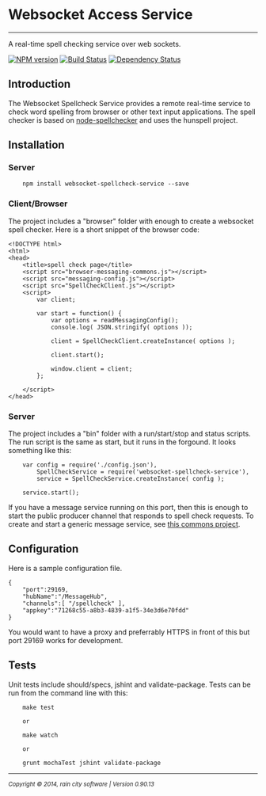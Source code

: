 # Websocket Access Service
- - -

A real-time spell checking service over web sockets.

[![NPM version](https://badge.fury.io/js/websocket-spellcheck-service.svg)](http://badge.fury.io/js/websocket-spellcheck-service) [![Build Status](https://travis-ci.org/darrylwest/websocket-spellcheck-service.svg?branch=develop)](https://travis-ci.org/darrylwest/websocket-spellcheck-service) [![Dependency Status](https://david-dm.org/darrylwest/websocket-spellcheck-service.svg)](https://david-dm.org/darrylwest/websocket-spellcheck-service)

## Introduction

The Websocket Spellcheck Service provides a remote real-time service to check word spelling from browser or other text input applications.  The spell checker is based on [node-spellchecker](https://github.com/atom/node-spellchecker) and uses the hunspell project.

## Installation

### Server

~~~
	npm install websocket-spellcheck-service --save
~~~

### Client/Browser

The project includes a "browser" folder with enough to create a websocket spell checker.  Here is a short snippet of the browser code:

~~~
<!DOCTYPE html>
<html>
<head>
    <title>spell check page</title>
    <script src="browser-messaging-commons.js"></script>
    <script src="messaging-config.js"></script>
    <script src="SpellCheckClient.js"></script>
    <script>
        var client;

        var start = function() {
            var options = readMessagingConfig();
            console.log( JSON.stringify( options ));

            client = SpellCheckClient.createInstance( options );

            client.start();

            window.client = client;
        };

    </script>
</head>
~~~

### Server

The project includes a "bin" folder with a run/start/stop and status scripts.  The run script is the same as start, but it runs in the forgound.  It looks something like this:

~~~
	var config = require('./config.json'),
    	SpellCheckService = require('websocket-spellcheck-service'),
        service = SpellCheckService.createInstance( config );

    service.start();
~~~

If you have a message service running on this port, then this is enough to start the public producer channel that responds to spell check requests.  To create and start a generic message service, see [this commons project](https://www.npmjs.org/package/node-messaging-commons).

## Configuration

Here is a sample configuration file.

~~~
{
    "port":29169,
    "hubName":"/MessageHub",
    "channels":[ "/spellcheck" ],
    "appkey":"71268c55-a8b3-4839-a1f5-34e3d6e70fdd"
}
~~~

You would want to have a proxy and preferrably HTTPS in front of this but port 29169 works for development.

## Tests

Unit tests include should/specs, jshint and validate-package.  Tests can be run from the command line with this:

~~~
    make test

    or

    make watch

    or

    grunt mochaTest jshint validate-package
~~~

- - -
<p><small><em>Copyright © 2014, rain city software | Version 0.90.13</em></small></p>
